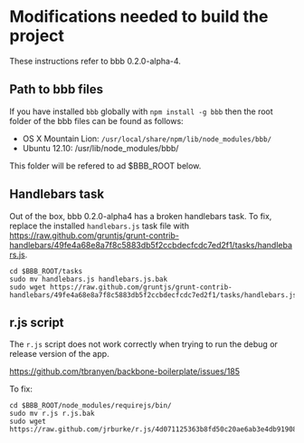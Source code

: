 # Modifications needed to build the project

These instructions refer to bbb 0.2.0-alpha-4.

## Path to bbb files

If you have installed `bbb` globally with `npm install -g bbb` then the root folder of the bbb files can be found as follows:

 - OS X Mountain Lion: `/usr/local/share/npm/lib/node_modules/bbb/`
 - Ubuntu 12.10: /usr/lib/node_modules/bbb/

This folder will be refered to ad $BBB_ROOT below.

## Handlebars task

Out of the box, bbb 0.2.0-alpha4 has a broken handlebars task. To fix, replace the installed `handlebars.js` task file with https://raw.github.com/gruntjs/grunt-contrib-handlebars/49fe4a68e8a7f8c5883db5f2ccbdecfcdc7ed2f1/tasks/handlebars.js.

```
cd $BBB_ROOT/tasks
sudo mv handlebars.js handlebars.js.bak
sudo wget https://raw.github.com/gruntjs/grunt-contrib-handlebars/49fe4a68e8a7f8c5883db5f2ccbdecfcdc7ed2f1/tasks/handlebars.js
```

## r.js script

The `r.js` script does not work correctly when trying to run the debug or release version of the app.

https://github.com/tbranyen/backbone-boilerplate/issues/185

To fix:

```
cd $BBB_ROOT/node_modules/requirejs/bin/
sudo mv r.js r.js.bak
sudo wget https://raw.github.com/jrburke/r.js/4d071125363b8fd50c20ae6ab3e4db91908a1206/dist/r.js
```